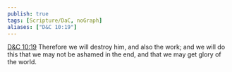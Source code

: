 ```yaml
---
publish: true
tags: [Scripture/DaC, noGraph]
aliases: ["D&C 10:19"]
---
```

[D&C 10:19](https://churchofjesuschrist.org/study/scriptures/dc-testament/dc/10?lang=eng&id=p19#p19) Therefore we will destroy him, and also the work; and we will do this that we may not be ashamed in the end, and that we may get glory of the world.
